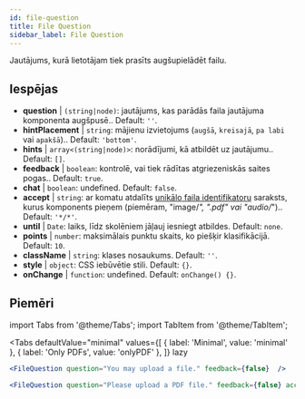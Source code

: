 ```yaml
---
id: file-question 
title: File Question
sidebar_label: File Question
---
```


Jautājums, kurā lietotājam tiek prasīts augšupielādēt failu.

## Iespējas

* __question__ | `(string|node)`: jautājums, kas parādās faila jautājuma komponenta augšpusē.. Default: `''`.
* __hintPlacement__ | `string`: mājienu izvietojums (`augšā`, `kreisajā`, `pa labi` vai `apakšā`).. Default: `'bottom'`.
* __hints__ | `array<(string|node)>`: norādījumi, kā atbildēt uz jautājumu.. Default: `[]`.
* __feedback__ | `boolean`: kontrolē, vai tiek rādītas atgriezeniskās saites pogas.. Default: `true`.
* __chat__ | `boolean`: undefined. Default: `false`.
* __accept__ | `string`: ar komatu atdalīts [unikālo faila identifikatoru](https://developer.mozilla.org/en-US/docs/Web/HTML/Element/input/file#unique_file_type_specifiers) saraksts, kurus komponents pieņem (piemēram, "image/*", ".pdf" vai "audio/*").. Default: `'*/*'`.
* __until__ | `Date`: laiks, līdz skolēniem jāļauj iesniegt atbildes. Default: `none`.
* __points__ | `number`: maksimālais punktu skaits, ko piešķir klasifikācijā. Default: `10`.
* __className__ | `string`: klases nosaukums. Default: `''`.
* __style__ | `object`: CSS iebūvētie stili. Default: `{}`.
* __onChange__ | `function`: undefined. Default: `onChange() {}`.


## Piemēri

import Tabs from '@theme/Tabs';
import TabItem from '@theme/TabItem';

<Tabs
    defaultValue="minimal"
    values={[
        { label: 'Minimal', value: 'minimal' },
        { label: 'Only PDFs', value: 'onlyPDF' },
    ]}
    lazy
>

<TabItem value="minimal">

```jsx live
<FileQuestion question="You may upload a file." feedback={false}  />
```
</TabItem>

<TabItem value="onlyPDF">

```jsx live
<FileQuestion question="Please upload a PDF file." feedback={false} accept=".pdf" />
```

</TabItem>

</Tabs>
